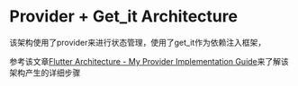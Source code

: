 # Provider + Get_it Architecture


该架构使用了provider来进行状态管理，使用了get_it作为依赖注入框架，


参考该文章[Flutter Architecture - My Provider Implementation Guide](https://www.filledstacks.com/post/flutter-architecture-my-provider-implementation-guide)来了解该架构产生的详细步骤

